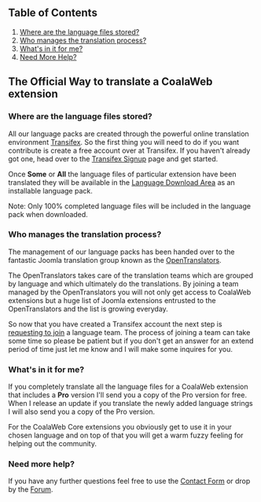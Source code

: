 ## Table of Contents
1.  [Where are the language files stored?](#stored)
2.  [Who manages the translation process?](#process)
3.  [What's in it for me?](#returns)
4.  [Need More Help?](#more-help)

## <a class="doc-top" name="official"></a> The Official Way to translate a CoalaWeb extension

### <a name="stored"></a>Where are the language files stored?

All our language packs are created through the powerful online translation environment [Transifex](https://www.transifex.com). So the first thing you will need to do if you want contribute is create a free account over at Transifex. If you haven't already got one, head over to the [Transifex Signup](https://www.transifex.com/signup) page and get started.

Once **Some** or **All** the language files of particular extension have been translated they will be available in the [Language Download Area](http://coalaweb.com/downloads/language-packs/joomla-extensions) as an installable language pack.

<div class="uk-alert">Note: Only 100% completed language files will be included in the language pack when downloaded.</div>

### <a name="process"></a>Who manages the translation process?

The management of our language packs has been handed over to the fantastic Joomla translation group known as the [OpenTranslators](http://opentranslators.org/).

The OpenTranslators takes care of the translation teams which are grouped by language and which ultimately do the translations. By joining a team managed by the OpenTranslators you will not only get access to CoalaWeb extensions but a huge list of Joomla extensions entrusted to the OpenTranslators and the list is growing everyday.

So now that you have created a Transifex account the next step is [requesting to join](https://opentranslators.transifex.com/organization/opentranslators/dashboard/coalaweb-contact) a language team. The process of joining a team can take some time so please be patient but if you don't get an answer for an extend period of time just let me know and I will make some inquires for you.

### <a name="returns"></a>What's in it for me?

If you completely translate all the language files for a CoalaWeb extension that includes a **Pro** version I'll send you a copy of the Pro version for free. When I release an update if you translate the newly added language strings I will also send you a copy of the Pro version.

For the CoalaWeb Core extensions you obviously get to use it in your chosen language and on top of that you will get a warm fuzzy feeling for helping out the community.

### <a name="more-help"></a> Need more help?

If you have any further questions feel free to use the [Contact Form](https://coalaweb.com/support/get-in-touch/contact-us) or drop by the [Forum](https://coalaweb.com/forum).